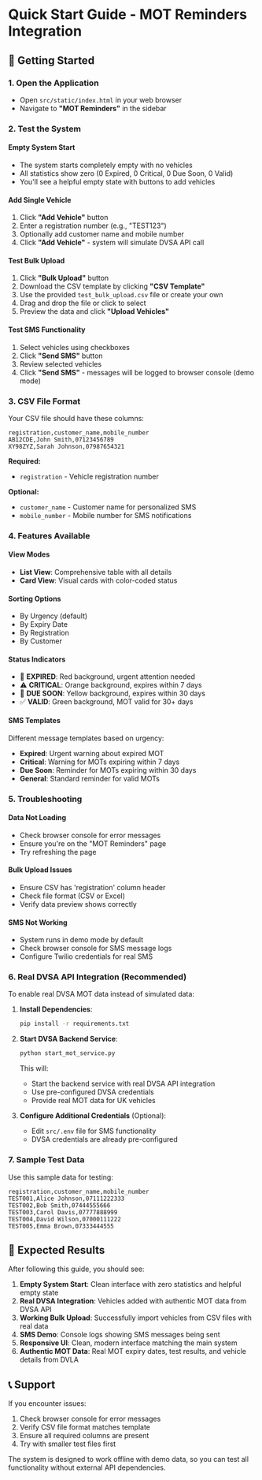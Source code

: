 # Quick Start Guide - MOT Reminders Integration

## 🚀 Getting Started

### 1. Open the Application

- Open `src/static/index.html` in your web browser
- Navigate to **"MOT Reminders"** in the sidebar

### 2. Test the System

#### **Empty System Start**

- The system starts completely empty with no vehicles
- All statistics show zero (0 Expired, 0 Critical, 0 Due Soon, 0 Valid)
- You'll see a helpful empty state with buttons to add vehicles

#### **Add Single Vehicle**

1. Click **"Add Vehicle"** button
2. Enter a registration number (e.g., "TEST123")
3. Optionally add customer name and mobile number
4. Click **"Add Vehicle"** - system will simulate DVSA API call

#### **Test Bulk Upload**

1. Click **"Bulk Upload"** button
2. Download the CSV template by clicking **"CSV Template"**
3. Use the provided `test_bulk_upload.csv` file or create your own
4. Drag and drop the file or click to select
5. Preview the data and click **"Upload Vehicles"**

#### **Test SMS Functionality**

1. Select vehicles using checkboxes
2. Click **"Send SMS"** button
3. Review selected vehicles
4. Click **"Send SMS"** - messages will be logged to browser console (demo mode)

### 3. CSV File Format

Your CSV file should have these columns:

```csv
registration,customer_name,mobile_number
AB12CDE,John Smith,07123456789
XY98ZYZ,Sarah Johnson,07987654321
```

**Required:**

- `registration` - Vehicle registration number

**Optional:**

- `customer_name` - Customer name for personalized SMS
- `mobile_number` - Mobile number for SMS notifications

### 4. Features Available

#### **View Modes**

- **List View**: Comprehensive table with all details
- **Card View**: Visual cards with color-coded status

#### **Sorting Options**

- By Urgency (default)
- By Expiry Date
- By Registration
- By Customer

#### **Status Indicators**

- 🚨 **EXPIRED**: Red background, urgent attention needed
- ⚠️ **CRITICAL**: Orange background, expires within 7 days
- 📅 **DUE SOON**: Yellow background, expires within 30 days
- ✅ **VALID**: Green background, MOT valid for 30+ days

#### **SMS Templates**

Different message templates based on urgency:

- **Expired**: Urgent warning about expired MOT
- **Critical**: Warning for MOTs expiring within 7 days
- **Due Soon**: Reminder for MOTs expiring within 30 days
- **General**: Standard reminder for valid MOTs

### 5. Troubleshooting

#### **Data Not Loading**

- Check browser console for error messages
- Ensure you're on the "MOT Reminders" page
- Try refreshing the page

#### **Bulk Upload Issues**

- Ensure CSV has 'registration' column header
- Check file format (CSV or Excel)
- Verify data preview shows correctly

#### **SMS Not Working**

- System runs in demo mode by default
- Check browser console for SMS message logs
- Configure Twilio credentials for real SMS

### 6. Real DVSA API Integration (Recommended)

To enable real DVSA MOT data instead of simulated data:

1. **Install Dependencies**:

   ```bash
   pip install -r requirements.txt
   ```

2. **Start DVSA Backend Service**:

   ```bash
   python start_mot_service.py
   ```

   This will:

   - Start the backend service with real DVSA API integration
   - Use pre-configured DVSA credentials
   - Provide real MOT data for UK vehicles

3. **Configure Additional Credentials** (Optional):
   - Edit `src/.env` file for SMS functionality
   - DVSA credentials are already pre-configured

### 7. Sample Test Data

Use this sample data for testing:

```csv
registration,customer_name,mobile_number
TEST001,Alice Johnson,07111222333
TEST002,Bob Smith,07444555666
TEST003,Carol Davis,07777888999
TEST004,David Wilson,07000111222
TEST005,Emma Brown,07333444555
```

## 🎯 Expected Results

After following this guide, you should see:

1. **Empty System Start**: Clean interface with zero statistics and helpful empty state
2. **Real DVSA Integration**: Vehicles added with authentic MOT data from DVSA API
3. **Working Bulk Upload**: Successfully import vehicles from CSV files with real data
4. **SMS Demo**: Console logs showing SMS messages being sent
5. **Responsive UI**: Clean, modern interface matching the main system
6. **Authentic MOT Data**: Real MOT expiry dates, test results, and vehicle details from DVLA

## 📞 Support

If you encounter issues:

1. Check browser console for error messages
2. Verify CSV file format matches template
3. Ensure all required columns are present
4. Try with smaller test files first

The system is designed to work offline with demo data, so you can test all functionality without external API dependencies.
